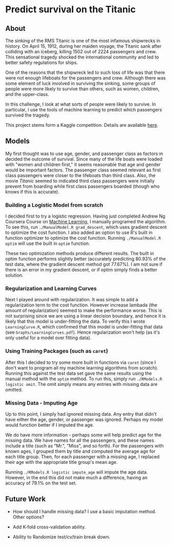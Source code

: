 # Predict survival on the Titanic

## About

The sinking of the RMS Titanic is one of the most infamous shipwrecks in history.  On April 15, 1912, during her maiden voyage, the Titanic sank after colliding with an iceberg, killing 1502 out of 2224 passengers and crew. This sensational tragedy shocked the international community and led to better safety regulations for ships.

One of the reasons that the shipwreck led to such loss of life was that there were not enough lifeboats for the passengers and crew. Although there was some element of luck involved in surviving the sinking, some groups of people were more likely to survive than others, such as women, children, and the upper-class.

In this challenge, I look at what sorts of people were likely to survive. In particular, I use the tools of machine learning to predict which passengers survived the tragedy.

This project stems form a Kaggle competition.  Details are available [here][1].

## Models

My first thought was to use age, gender, and passenger class as factors in decided the outcome of survival.  Since many of the life boats were loaded with "women and children first," it seems reasonable that age and gender would be important factors.  The passenger class seemed relevant as first class passengers were closer to the lifeboats than third class.  Also, the movie *Titanic* seemed to indicated third class passengers were initially prevent from boarding while first class passengers boarded (though who knows if this is accurate).

### Building a Logistic Model from scratch

I decided first to try a logistic regression.  Having just completed Andrew Ng Coursera Course on [Machine Learning][2], I manually programed the algorithm.  To see this, run `./ManualModel.R grad_descent`, which uses gradient descent to optimize the cost function.  I also added an option to use R's built in function optimizer to optimize the cost function.  Running `./ManualModel.R optim` will use the built in `optim` function.  

These two optimization methods produce different results.  The built in optim function performs slightly better (accurately predicting 80.93% of the test data, where the gradient descent method got 77.67%).  I am not sure if there is an error in my gradient descent, or if optim simply finds a better solution.

### Regularization and Learning Curves

Next I played around with regularization.  It was simple to add a regularization term to the cost function.  However increase lambada (the amount of regularization) seemed to make the performance worse.  This is not surprising since we are using a linear decision boundary, and hence it is likely that this model is under-fitting the data.  To verify this I wrote `LearningCurve.R`, which confirmed that this model is under-fitting that data (see `Graphs/LearningCurves.pdf`).  Hence regularization won't help (as it's only useful for a model over fitting data).

### Using Training Packages (such as `caret`)

After this I decided to try some more built in functions via `caret` (since I don't want to program all my machine learning algorithms from scratch).  Running this against the test data set gave the same results using the manual method with the `optim` method.  To run this, simply run `./RModels.R logistic omit`.  The omit simply means any entries with missing data are omitted.

### Missing Data - Imputing Age

Up to this point, I simply had ignored missing data.  Any entry that didn't have either the age, gender, or passenger was ignored.  Perhaps my model would function better if I imputed the age.

We do have more information - perhaps some will help predict age for the missing data.  We have names for all the passengers, and these names include a title (such as "Mr.", "Miss", and so forth).  For the passengers with known ages, I grouped them by title and computed the average age for each title group.  Then, for each passenger with a missing age, I replaced their age with the appropriate title group's mean age. 

Running `./RModels.R logistic impute_age` will impute the age data.  However, in the end this did not make much a difference, having an accuracy of 79.1% on the test set.

## Future Work

* How should I handle missing data?  I use a basic imputation method.  Other options?

* Add K-fold cross-validation ability.

* Ability to Randomize test/cv/train break down.

[1]: http://www.kaggle.com/c/titanic-gettingStarted
[2]: https://www.coursera.org/course/ml